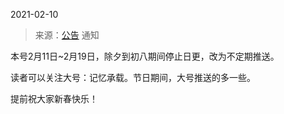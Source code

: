 2021-02-10

> 来源：[公告](http://mp.weixin.qq.com/s?__biz=MzU3NDc5Nzc0NQ==&mid=2247499415&idx=1&sn=886f3f4418a414266bcb46c11cbd5e03&chksm=fd2e5c49ca59d55fe2a6ac6996247fa17f1576040158e77ddeed52f7d05070a611cd27186fc6&scene=27#wechat_redirect)
> 通知

本号2月11日~2月19日，除夕到初八期间停止日更，改为不定期推送。

  

读者可以关注大号：记忆承载。节日期间，大号推送的多一些。

  

提前祝大家新春快乐！

